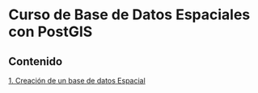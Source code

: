 # Curso de Base de Datos Espaciales con PostGIS

## Contenido

[1. Creación de un base de datos Espacial](https://chlopezgis.github.io/base_datos_espaciales/creacion)
